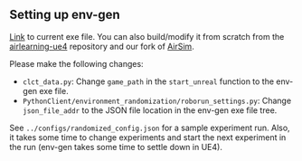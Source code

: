 ## Setting up env-gen

[Link](https://drive.google.com/file/d/1Qh-5oBYvGOKhFwZdKVG2NhdDHXOugzZj/view?usp=sharing) 
to current exe file. You can also build/modify it from scratch from the
[airlearning-ue4](https://github.com/harvard-edge/airlearning-ue4/tree/gaussian-env-gen) 
repository and our fork of [AirSim](https://github.com/RadhikaG/AirSim/tree/env-gen).

Please make the following changes:

* `clct_data.py`: Change `game_path` in the `start_unreal` function to the env-gen exe file.
* `PythonClient/environment_randomization/roborun_settings.py`: Change `json_file_addr` to the JSON file location in the env-gen exe file tree.


See `../configs/randomized_config.json` for a sample experiment run. Also, 
it takes some time to change experiments and start the next experiment in the 
run (env-gen takes some time to settle down in UE4).
